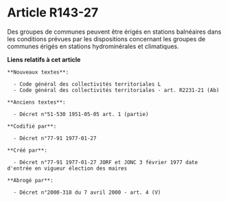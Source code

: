 # Article R143-27

Des groupes de communes peuvent être érigés en stations balnéaires dans les conditions prévues par les dispositions
concernant les groupes de communes érigés en stations hydrominérales et climatiques.

**Liens relatifs à cet article**

	**Nouveaux textes**:

	  - Code général des collectivités territoriales L
	  - Code général des collectivités territoriales - art. R2231-21 (Ab)

	**Anciens textes**:

	  - Décret n°51-530 1951-05-05 art. 1 (partie)

	**Codifié par**:

	  - Décret n°77-91 1977-01-27

	**Créé par**:

	  - Décret n°77-91 1977-01-27 JORF et JONC 3 février 1977 date d'entrée en vigueur élection des maires

	**Abrogé par**:

	  - Décret n°2000-318 du 7 avril 2000 - art. 4 (V)
